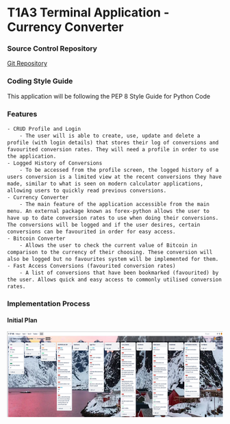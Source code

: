 # T1A3 Terminal Application - Currency Converter

### Source Control Repository

[Git Repository](https://github.com/pranavratish/T1A3-Terminal-App.git)

### Coding Style Guide

This application will be following the PEP 8 Style Guide for Python Code

### Features
    - CRUD Profile and Login
        - The user will is able to create, use, update and delete a profile (with login details) that stores their log of conversions and favourited conversion rates. They will need a profile in order to use the application.
    - Logged History of Conversions
        - To be accessed from the profile screen, the logged history of a users conversion is a limited view at the recent conversions they have made, similar to what is seen on modern calculator applications, allowing users to quickly read previous conversions.
    - Currency Converter
        - The main feature of the application accessible from the main menu. An external package known as forex-python allows the user to have up to date conversion rates to use when doing their conversions. The conversions will be logged and if the user desires, certain conversions can be favourited in order for easy access.
    - Bitcoin Converter
        - Allows the user to check the current value of Bitcoin in comparison to the currency of their choosing. These conversion will also be logged but no favourites system will be implemented for them.
    - Fast Access Conversions (favourited conversion rates)
        - A list of conversions that have been bookmarked (favourited) by the user. Allows quick and easy access to commonly utilised conversion rates. 

### Implementation Process

#### Initial Plan

<img src="./resources/TrelloScreenshot.png" alt="Initial Screenshot of Trello Board" height="200" width= "2500"/>
